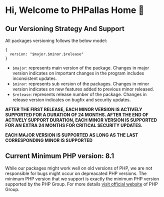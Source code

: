 # Hi, Welcome to PHPallas Home 👋

## Our Versioning Strategy And Support

All packages versioning follows the below model:

```
{
  version: "$major.$minor.$release"
}
```

* `$major`: represents main version of the package. Changes in major version indicates on important changes in the program includes inconsistent updates.
* `$minor`: represents sub version of the packages. Changes in minor version indicates on new features added to previous minor released.
* `$release`: represents release number of the package. Changes in release version indicates on bugfix and security updates.

**AFTER THE FIRST RELEASE, EACH MINOR VERSION IS ACTIVELY SUPPORTED FOR A DURATION OF 24 MONTHS. AFTER THE END OF ACTIVELY SUPPORT DURATION, EACH MINOR VERSION IS SUPPORTED FOR AN EXTRA 24 MONTHS FOR CRITICAL SECURITY UPDATES.**

**EACH MAJOR VERSION IS SUPPORTED AS LONG AS THE LAST CORRESPONDING MINOR IS SUPPORTED**

## Current Minimum PHP version: 8.1

While our packages might work well on old versions of PHP, we are not responsible for bugs might occur on depreacated PHP versions. The minimum PHP version that we support is exactly the minimum PHP version supported by the PHP Group. For more details [visit official website](https://www.php.net/supported-versions.php) of PHP Group.
